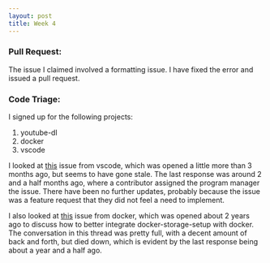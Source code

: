 ```yaml
---
layout: post
title: Week 4
---
```


### Pull Request:
The issue I claimed involved a formatting issue. I have fixed the error and issued a pull request.

### Code Triage:
I signed up for the following projects:
1. youtube-dl
2. docker
3. vscode

I looked at [this](https://github.com/Microsoft/vscode/issues/39236) issue from vscode, which was opened a little more than 3 months ago,
but seems to have gone stale. The last response was around 2 and a half months ago, where a contributor assigned the program manager the 
issue. There have been no further updates, probably because the issue was a feature request that they did not feel a need to implement.

I also looked at [this](https://github.com/moby/moby/issues/21469) issue from docker, which was opened about 2 years ago to discuss how to better integrate docker-storage-setup with docker. The 
conversation in this thread was pretty full, with a decent amount of back and forth, but died down, which is evident by the last response 
being about a year and a half ago.

